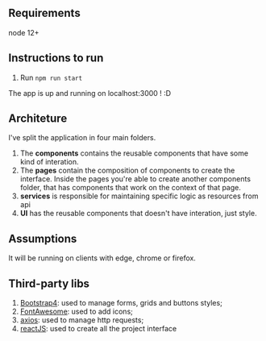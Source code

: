 ## Requirements

node 12+

## Instructions to run

1. Run `npm run start`

The app is up and running on localhost:3000 ! :D

## Architeture

I've split the application in four main folders.

1. The **components** contains the reusable components that have some kind of interation.
2. The **pages** contain the composition of components to create the interface. Inside the pages you're able to create another components folder, that has components that work on the context of that page.
3. **services** is responsible for maintaining specific logic as resources from api
4. **UI** has the reusable components that doesn't have interation, just style.

## Assumptions

It will be running on clients with edge, chrome or firefox.

## Third-party libs

1. [Bootstrap4](https://getbootstrap.com/ "Bootstrap4"): used to manage forms, grids and buttons styles;
2. [FontAwesome](https://fontawesome.com/ "FontAwesome"): used to add icons;
3. [axios](https://www.npmjs.com/package/axios "axios"): used to manage http requests;
4. [reactJS](https://reactjs.org/ "reactJS"): used to create all the project interface
